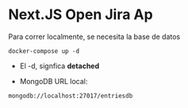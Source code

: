 # Next.JS Open Jira Ap

Para correr localmente, se necesita la base de datos

```
docker-compose up -d
```

- El -d, signfica **detached**

* MongoDB URL local:

```
mongodb://localhost:27017/entriesdb
```
